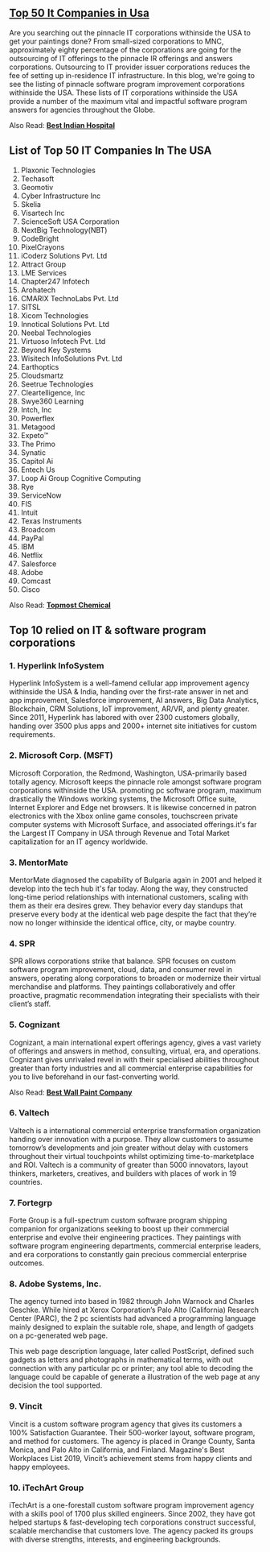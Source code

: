 <h2><a href="https://itsbest10.com/top-10-it-companies-in-usa/">Top 50 It Companies in Usa</a></h2>
<p>Are you searching out the pinnacle IT corporations withinside the USA to get your paintings done? From small-sized corporations to MNC, approximately eighty percentage of the corporations are going for the outsourcing of IT offerings to the pinnacle IR offerings and answers corporations. Outsourcing to IT provider issuer corporations reduces the fee of setting up in-residence IT infrastructure. In this blog, we're going to see the listing of pinnacle software program improvement corporations withinside the USA. These lists of IT corporations withinside the USA provide a number of the maximum vital and impactful software program answers for agencies throughout the Globe.</p>
<p>Also Read:&nbsp;<strong><a href="https://itsbest10.com/top-5-hospital-in-india-2020/">Best Indian Hospital</a></strong></p>
<h2>List of Top 50 IT Companies In The USA</h2>
<ol>
<li>Plaxonic Technologies</li>
<li>Techasoft</li>
<li>Geomotiv</li>
<li>Cyber Infrastructure Inc</li>
<li>Skelia</li>
<li>Visartech Inc</li>
<li>ScienceSoft USA Corporation</li>
<li>NextBig Technology(NBT)</li>
<li>CodeBright</li>
<li>PixelCrayons</li>
<li>iCoderz Solutions Pvt. Ltd</li>
<li>Attract Group</li>
<li>LME Services</li>
<li>Chapter247 Infotech</li>
<li>Arohatech</li>
<li>CMARIX TechnoLabs Pvt. Ltd</li>
<li>SITSL</li>
<li>Xicom Technologies</li>
<li>Innotical Solutions Pvt. Ltd</li>
<li>Neebal Technologies</li>
<li>Virtuoso Infotech Pvt. Ltd</li>
<li>Beyond Key Systems</li>
<li>Wisitech InfoSolutions Pvt. Ltd</li>
<li>Earthoptics</li>
<li>Cloudsmartz</li>
<li>Seetrue Technologies</li>
<li>Cleartelligence, Inc</li>
<li>Swye360 Learning</li>
<li>Intch, Inc</li>
<li>Powerflex</li>
<li>Metagood</li>
<li>Expeto&trade;</li>
<li>The Primo</li>
<li>Synatic</li>
<li>Capitol Ai</li>
<li>Entech Us</li>
<li>Loop Ai Group Cognitive Computing</li>
<li>Rye</li>
<li>ServiceNow</li>
<li>FIS</li>
<li>Intuit</li>
<li>Texas Instruments</li>
<li>Broadcom</li>
<li>PayPal</li>
<li>IBM</li>
<li>Netflix</li>
<li>Salesforce</li>
<li>Adobe</li>
<li>Comcast</li>
<li>Cisco</li>
</ol>
<p>Also Read:&nbsp;<strong><a href="https://itsbest10.com/top-10-chemical-companies-in-india/">Topmost Chemical</a></strong></p>
<h2>Top 10 relied on IT &amp; software program corporations</h2>
<h3>1. Hyperlink InfoSystem</h3>
<p>Hyperlink InfoSystem is a well-famend cellular app improvement agency withinside the USA &amp; India, handing over the first-rate answer in net and app improvement, Salesforce improvement, AI answers, Big Data Analytics, Blockchain, CRM Solutions, IoT improvement, AR/VR, and plenty greater. Since 2011, Hyperlink has labored with over 2300 customers globally, handing over 3500 plus apps and 2000+ internet site initiatives for custom requirements.</p>
<h3>2. Microsoft Corp. (MSFT)</h3>
<p>Microsoft Corporation, the Redmond, Washington, USA-primarily based totally agency. Microsoft keeps the pinnacle role amongst software program corporations withinside the USA. promoting pc software program, maximum drastically the Windows working systems, the Microsoft Office suite, Internet Explorer and Edge net browsers. It is likewise concerned in patron electronics with the Xbox online game consoles, touchscreen private computer systems with Microsoft Surface, and associated offerings.it's far the Largest IT Company in USA through Revenue and Total Market capitalization for an IT agency worldwide.</p>
<h3>3. MentorMate</h3>
<p>MentorMate diagnosed the capability of Bulgaria again in 2001 and helped it develop into the tech hub it's far today. Along the way, they constructed long-time period relationships with international customers, scaling with them as their era desires grew. They behavior every day standups that preserve every body at the identical web page despite the fact that they&rsquo;re now no longer withinside the identical office, city, or maybe country.</p>
<h3>4. SPR</h3>
<p>SPR allows corporations strike that balance. SPR focuses on custom software program improvement, cloud, data, and consumer revel in answers, operating along corporations to broaden or modernize their virtual merchandise and platforms. They paintings collaboratively and offer proactive, pragmatic recommendation integrating their specialists with their client&rsquo;s staff.</p>
<h3>5. Cognizant</h3>
<p>Cognizant, a main international expert offerings agency, gives a vast variety of offerings and answers in method, consulting, virtual, era, and operations. Cognizant gives unrivaled revel in with their specialised abilities throughout greater than forty industries and all commercial enterprise capabilities for you to live beforehand in our fast-converting world.</p>
<p>Also Read:&nbsp;<strong><a href="https://itsbest10.com/top-10-best-paint-company-in-india/">Best Wall Paint Company</a></strong></p>
<h3>6. Valtech</h3>
<p>Valtech is a international commercial enterprise transformation organization handing over innovation with a purpose. They allow customers to assume tomorrow&rsquo;s developments and join greater without delay with customers throughout their virtual touchpoints whilst optimizing time-to-marketplace and ROI. Valtech is a community of greater than 5000 innovators, layout thinkers, marketers, creatives, and builders with places of work in 19 countries.</p>
<h3>7. Fortegrp</h3>
<p>Forte Group is a full-spectrum custom software program shipping companion for organizations seeking to boost up their commercial enterprise and evolve their engineering practices. They paintings with software program engineering departments, commercial enterprise leaders, and era corporations to constantly gain precious commercial enterprise outcomes.</p>
<h3>8. Adobe Systems, Inc.</h3>
<p>The agency turned into based in 1982 through John Warnock and Charles Geschke. While hired at Xerox Corporation&rsquo;s Palo Alto (California) Research Center (PARC), the 2 pc scientists had advanced a programming language mainly designed to explain the suitable role, shape, and length of gadgets on a pc-generated web page.</p>
<p>This web page description language, later called PostScript, defined such gadgets as letters and photographs in mathematical terms, with out connection with any particular pc or printer; any tool able to decoding the language could be capable of generate a illustration of the web page at any decision the tool supported.</p>
<h3>9. Vincit</h3>
<p>Vincit is a custom software program agency that gives its customers a 100% Satisfaction Guarantee. Their 500-worker layout, software program, and method for customers. The agency is placed in Orange County, Santa Monica, and Palo Alto in California, and Finland. Magazine's Best Workplaces List 2019, Vincit&rsquo;s achievement stems from happy clients and happy employees.</p>
<h3>10. iTechArt Group</h3>
<p>iTechArt is a one-forestall custom software program improvement agency with a skills pool of 1700 plus skilled engineers. Since 2002, they have got helped startups &amp; fast-developing tech corporations construct successful, scalable merchandise that customers love. The agency packed its groups with diverse strengths, interests, and engineering backgrounds.</p>
